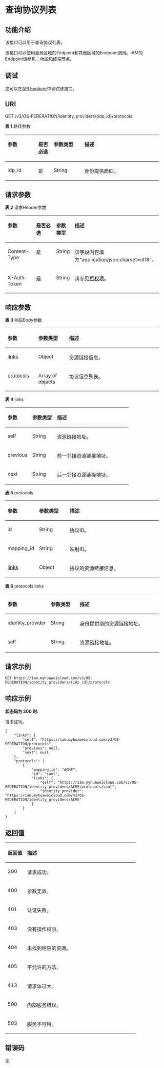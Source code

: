 # 查询协议列表<a name="iam_13_0402"></a>

## 功能介绍<a name="zh-cn_topic_0224276980_section10114132210495"></a>

该接口可以用于查询协议列表。

该接口可以使用全局区域的Endpoint和其他区域的Endpoint调用。IAM的Endpoint请参见：[地区和终端节点](https://developer.huaweicloud.com/endpoint?IAM)。

## 调试<a name="section1477115891517"></a>

您可以在[API Explorer](https://apiexplorer.developer.huaweicloud.com/apiexplorer/doc?product=IAM&api=KeystoneListProtocols)中调试该接口。

## URI<a name="zh-cn_topic_0224276980_section121151622184914"></a>

GET /v3/OS-FEDERATION/identity\_providers/\{idp\_id\}/protocols

**表 1**  路径参数

<a name="zh-cn_topic_0224276980_table1211872294911"></a>
<table><thead align="left"><tr id="zh-cn_topic_0224276980_row01171922124918"><th class="cellrowborder" valign="top" width="20%" id="mcps1.2.5.1.1"><p id="zh-cn_topic_0224276980_p121191522154913"><a name="zh-cn_topic_0224276980_p121191522154913"></a><a name="zh-cn_topic_0224276980_p121191522154913"></a>参数</p>
</th>
<th class="cellrowborder" valign="top" width="10%" id="mcps1.2.5.1.2"><p id="zh-cn_topic_0224276980_p111201322144919"><a name="zh-cn_topic_0224276980_p111201322144919"></a><a name="zh-cn_topic_0224276980_p111201322144919"></a>是否必选</p>
</th>
<th class="cellrowborder" valign="top" width="20%" id="mcps1.2.5.1.3"><p id="zh-cn_topic_0224276980_p2012062217495"><a name="zh-cn_topic_0224276980_p2012062217495"></a><a name="zh-cn_topic_0224276980_p2012062217495"></a>参数类型</p>
</th>
<th class="cellrowborder" valign="top" width="50%" id="mcps1.2.5.1.4"><p id="zh-cn_topic_0224276980_p4120162211492"><a name="zh-cn_topic_0224276980_p4120162211492"></a><a name="zh-cn_topic_0224276980_p4120162211492"></a>描述</p>
</th>
</tr>
</thead>
<tbody><tr id="zh-cn_topic_0224276980_row10117152214912"><td class="cellrowborder" valign="top" width="20%" headers="mcps1.2.5.1.1 "><p id="zh-cn_topic_0224276980_p17120172211496"><a name="zh-cn_topic_0224276980_p17120172211496"></a><a name="zh-cn_topic_0224276980_p17120172211496"></a>idp_id</p>
</td>
<td class="cellrowborder" valign="top" width="10%" headers="mcps1.2.5.1.2 "><p id="zh-cn_topic_0224276980_p01213222495"><a name="zh-cn_topic_0224276980_p01213222495"></a><a name="zh-cn_topic_0224276980_p01213222495"></a>是</p>
</td>
<td class="cellrowborder" valign="top" width="20%" headers="mcps1.2.5.1.3 "><p id="zh-cn_topic_0224276980_p19121222204913"><a name="zh-cn_topic_0224276980_p19121222204913"></a><a name="zh-cn_topic_0224276980_p19121222204913"></a>String</p>
</td>
<td class="cellrowborder" valign="top" width="50%" headers="mcps1.2.5.1.4 "><p id="zh-cn_topic_0224276980_p41211222154917"><a name="zh-cn_topic_0224276980_p41211222154917"></a><a name="zh-cn_topic_0224276980_p41211222154917"></a>身份提供商ID。</p>
</td>
</tr>
</tbody>
</table>

## 请求参数<a name="zh-cn_topic_0224276980_section1012119220490"></a>

**表 2**  请求Header参数

<a name="zh-cn_topic_0224276980_HeaderParameter"></a>
<table><thead align="left"><tr id="zh-cn_topic_0224276980_row1312212214496"><th class="cellrowborder" valign="top" width="20%" id="mcps1.2.5.1.1"><p id="zh-cn_topic_0224276980_p512392218497"><a name="zh-cn_topic_0224276980_p512392218497"></a><a name="zh-cn_topic_0224276980_p512392218497"></a>参数</p>
</th>
<th class="cellrowborder" valign="top" width="20%" id="mcps1.2.5.1.2"><p id="zh-cn_topic_0224276980_p81231622144919"><a name="zh-cn_topic_0224276980_p81231622144919"></a><a name="zh-cn_topic_0224276980_p81231622144919"></a>是否必选</p>
</th>
<th class="cellrowborder" valign="top" width="10%" id="mcps1.2.5.1.3"><p id="zh-cn_topic_0224276980_p112382264916"><a name="zh-cn_topic_0224276980_p112382264916"></a><a name="zh-cn_topic_0224276980_p112382264916"></a>参数类型</p>
</th>
<th class="cellrowborder" valign="top" width="50%" id="mcps1.2.5.1.4"><p id="zh-cn_topic_0224276980_p6123122104917"><a name="zh-cn_topic_0224276980_p6123122104917"></a><a name="zh-cn_topic_0224276980_p6123122104917"></a>描述</p>
</th>
</tr>
</thead>
<tbody><tr id="zh-cn_topic_0224276980_row512242294919"><td class="cellrowborder" valign="top" width="20%" headers="mcps1.2.5.1.1 "><p id="zh-cn_topic_0224276980_p1812342214916"><a name="zh-cn_topic_0224276980_p1812342214916"></a><a name="zh-cn_topic_0224276980_p1812342214916"></a>Content-Type</p>
</td>
<td class="cellrowborder" valign="top" width="20%" headers="mcps1.2.5.1.2 "><p id="zh-cn_topic_0224276980_p181241322154910"><a name="zh-cn_topic_0224276980_p181241322154910"></a><a name="zh-cn_topic_0224276980_p181241322154910"></a>是</p>
</td>
<td class="cellrowborder" valign="top" width="10%" headers="mcps1.2.5.1.3 "><p id="zh-cn_topic_0224276980_p161242022134913"><a name="zh-cn_topic_0224276980_p161242022134913"></a><a name="zh-cn_topic_0224276980_p161242022134913"></a>String</p>
</td>
<td class="cellrowborder" valign="top" width="50%" headers="mcps1.2.5.1.4 "><p id="zh-cn_topic_0224276980_p1912472211492"><a name="zh-cn_topic_0224276980_p1912472211492"></a><a name="zh-cn_topic_0224276980_p1912472211492"></a>该字段内容填为“application/json;charset=utf8”。</p>
</td>
</tr>
<tr id="zh-cn_topic_0224276980_row0122182214498"><td class="cellrowborder" valign="top" width="20%" headers="mcps1.2.5.1.1 "><p id="zh-cn_topic_0224276980_p8124122217499"><a name="zh-cn_topic_0224276980_p8124122217499"></a><a name="zh-cn_topic_0224276980_p8124122217499"></a>X-Auth-Token</p>
</td>
<td class="cellrowborder" valign="top" width="20%" headers="mcps1.2.5.1.2 "><p id="zh-cn_topic_0224276980_p9125322174914"><a name="zh-cn_topic_0224276980_p9125322174914"></a><a name="zh-cn_topic_0224276980_p9125322174914"></a>是</p>
</td>
<td class="cellrowborder" valign="top" width="10%" headers="mcps1.2.5.1.3 "><p id="zh-cn_topic_0224276980_p3125122212498"><a name="zh-cn_topic_0224276980_p3125122212498"></a><a name="zh-cn_topic_0224276980_p3125122212498"></a>String</p>
</td>
<td class="cellrowborder" valign="top" width="50%" headers="mcps1.2.5.1.4 "><p id="zh-cn_topic_0224276980_p11125172212495"><a name="zh-cn_topic_0224276980_p11125172212495"></a><a name="zh-cn_topic_0224276980_p11125172212495"></a>请参见<a href="授权项.md">授权项</a>。</p>
</td>
</tr>
</tbody>
</table>

## 响应参数<a name="zh-cn_topic_0224276980_section5125222124915"></a>

**表 3**  响应Body参数

<a name="zh-cn_topic_0224276980_responseParameter"></a>
<table><thead align="left"><tr id="zh-cn_topic_0224276980_row17126112216491"><th class="cellrowborder" valign="top" width="20%" id="mcps1.2.4.1.1"><p id="zh-cn_topic_0224276980_p10126022164914"><a name="zh-cn_topic_0224276980_p10126022164914"></a><a name="zh-cn_topic_0224276980_p10126022164914"></a>参数</p>
</th>
<th class="cellrowborder" valign="top" width="20%" id="mcps1.2.4.1.2"><p id="zh-cn_topic_0224276980_p1012712220496"><a name="zh-cn_topic_0224276980_p1012712220496"></a><a name="zh-cn_topic_0224276980_p1012712220496"></a>参数类型</p>
</th>
<th class="cellrowborder" valign="top" width="60%" id="mcps1.2.4.1.3"><p id="zh-cn_topic_0224276980_p212772254913"><a name="zh-cn_topic_0224276980_p212772254913"></a><a name="zh-cn_topic_0224276980_p212772254913"></a>描述</p>
</th>
</tr>
</thead>
<tbody><tr id="zh-cn_topic_0224276980_row1612632213499"><td class="cellrowborder" valign="top" width="20%" headers="mcps1.2.4.1.1 "><p id="zh-cn_topic_0224276980_p112782219497"><a name="zh-cn_topic_0224276980_p112782219497"></a><a name="zh-cn_topic_0224276980_p112782219497"></a><a href="#zh-cn_topic_0224276980_response_Rs1341Links">links</a></p>
</td>
<td class="cellrowborder" valign="top" width="20%" headers="mcps1.2.4.1.2 "><p id="zh-cn_topic_0224276980_p13127132254911"><a name="zh-cn_topic_0224276980_p13127132254911"></a><a name="zh-cn_topic_0224276980_p13127132254911"></a>Object</p>
</td>
<td class="cellrowborder" valign="top" width="60%" headers="mcps1.2.4.1.3 "><p id="zh-cn_topic_0224276980_p0128142216498"><a name="zh-cn_topic_0224276980_p0128142216498"></a><a name="zh-cn_topic_0224276980_p0128142216498"></a>资源链接信息。</p>
</td>
</tr>
<tr id="zh-cn_topic_0224276980_row141261226493"><td class="cellrowborder" valign="top" width="20%" headers="mcps1.2.4.1.1 "><p id="zh-cn_topic_0224276980_p812818220499"><a name="zh-cn_topic_0224276980_p812818220499"></a><a name="zh-cn_topic_0224276980_p812818220499"></a><a href="#zh-cn_topic_0224276980_response_Rs1341ProtocolsArritem">protocols</a></p>
</td>
<td class="cellrowborder" valign="top" width="20%" headers="mcps1.2.4.1.2 "><p id="zh-cn_topic_0224276980_p7128182210496"><a name="zh-cn_topic_0224276980_p7128182210496"></a><a name="zh-cn_topic_0224276980_p7128182210496"></a>Array of objects</p>
</td>
<td class="cellrowborder" valign="top" width="60%" headers="mcps1.2.4.1.3 "><p id="zh-cn_topic_0224276980_p71288221496"><a name="zh-cn_topic_0224276980_p71288221496"></a><a name="zh-cn_topic_0224276980_p71288221496"></a>协议信息列表。</p>
</td>
</tr>
</tbody>
</table>

**表 4**  links

<a name="zh-cn_topic_0224276980_response_Rs1341Links"></a>
<table><thead align="left"><tr id="zh-cn_topic_0224276980_row9129112294915"><th class="cellrowborder" valign="top" width="20%" id="mcps1.2.4.1.1"><p id="zh-cn_topic_0224276980_p7130022144912"><a name="zh-cn_topic_0224276980_p7130022144912"></a><a name="zh-cn_topic_0224276980_p7130022144912"></a>参数</p>
</th>
<th class="cellrowborder" valign="top" width="20%" id="mcps1.2.4.1.2"><p id="zh-cn_topic_0224276980_p17130142214913"><a name="zh-cn_topic_0224276980_p17130142214913"></a><a name="zh-cn_topic_0224276980_p17130142214913"></a>参数类型</p>
</th>
<th class="cellrowborder" valign="top" width="60%" id="mcps1.2.4.1.3"><p id="zh-cn_topic_0224276980_p913022220498"><a name="zh-cn_topic_0224276980_p913022220498"></a><a name="zh-cn_topic_0224276980_p913022220498"></a>描述</p>
</th>
</tr>
</thead>
<tbody><tr id="zh-cn_topic_0224276980_row4129132216494"><td class="cellrowborder" valign="top" width="20%" headers="mcps1.2.4.1.1 "><p id="zh-cn_topic_0224276980_p1913110226491"><a name="zh-cn_topic_0224276980_p1913110226491"></a><a name="zh-cn_topic_0224276980_p1913110226491"></a>self</p>
</td>
<td class="cellrowborder" valign="top" width="20%" headers="mcps1.2.4.1.2 "><p id="zh-cn_topic_0224276980_p14131322154912"><a name="zh-cn_topic_0224276980_p14131322154912"></a><a name="zh-cn_topic_0224276980_p14131322154912"></a>String</p>
</td>
<td class="cellrowborder" valign="top" width="60%" headers="mcps1.2.4.1.3 "><p id="zh-cn_topic_0224276980_p14131152217493"><a name="zh-cn_topic_0224276980_p14131152217493"></a><a name="zh-cn_topic_0224276980_p14131152217493"></a>资源链接地址。</p>
</td>
</tr>
<tr id="zh-cn_topic_0224276980_row10129112214915"><td class="cellrowborder" valign="top" width="20%" headers="mcps1.2.4.1.1 "><p id="zh-cn_topic_0224276980_p513192264915"><a name="zh-cn_topic_0224276980_p513192264915"></a><a name="zh-cn_topic_0224276980_p513192264915"></a>previous</p>
</td>
<td class="cellrowborder" valign="top" width="20%" headers="mcps1.2.4.1.2 "><p id="zh-cn_topic_0224276980_p181311922194911"><a name="zh-cn_topic_0224276980_p181311922194911"></a><a name="zh-cn_topic_0224276980_p181311922194911"></a>String</p>
</td>
<td class="cellrowborder" valign="top" width="60%" headers="mcps1.2.4.1.3 "><p id="zh-cn_topic_0224276980_p6132922194914"><a name="zh-cn_topic_0224276980_p6132922194914"></a><a name="zh-cn_topic_0224276980_p6132922194914"></a>前一邻接资源链接地址。</p>
</td>
</tr>
<tr id="zh-cn_topic_0224276980_row15129102215499"><td class="cellrowborder" valign="top" width="20%" headers="mcps1.2.4.1.1 "><p id="zh-cn_topic_0224276980_p19132622174910"><a name="zh-cn_topic_0224276980_p19132622174910"></a><a name="zh-cn_topic_0224276980_p19132622174910"></a>next</p>
</td>
<td class="cellrowborder" valign="top" width="20%" headers="mcps1.2.4.1.2 "><p id="zh-cn_topic_0224276980_p61321022124916"><a name="zh-cn_topic_0224276980_p61321022124916"></a><a name="zh-cn_topic_0224276980_p61321022124916"></a>String</p>
</td>
<td class="cellrowborder" valign="top" width="60%" headers="mcps1.2.4.1.3 "><p id="zh-cn_topic_0224276980_p213218228497"><a name="zh-cn_topic_0224276980_p213218228497"></a><a name="zh-cn_topic_0224276980_p213218228497"></a>后一邻接资源链接地址。</p>
</td>
</tr>
</tbody>
</table>

**表 5**  protocols

<a name="zh-cn_topic_0224276980_response_Rs1341ProtocolsArritem"></a>
<table><thead align="left"><tr id="zh-cn_topic_0224276980_row18133622174914"><th class="cellrowborder" valign="top" width="20%" id="mcps1.2.4.1.1"><p id="zh-cn_topic_0224276980_p1913411221497"><a name="zh-cn_topic_0224276980_p1913411221497"></a><a name="zh-cn_topic_0224276980_p1913411221497"></a>参数</p>
</th>
<th class="cellrowborder" valign="top" width="20%" id="mcps1.2.4.1.2"><p id="zh-cn_topic_0224276980_p1013422284913"><a name="zh-cn_topic_0224276980_p1013422284913"></a><a name="zh-cn_topic_0224276980_p1013422284913"></a>参数类型</p>
</th>
<th class="cellrowborder" valign="top" width="60%" id="mcps1.2.4.1.3"><p id="zh-cn_topic_0224276980_p9134722154914"><a name="zh-cn_topic_0224276980_p9134722154914"></a><a name="zh-cn_topic_0224276980_p9134722154914"></a>描述</p>
</th>
</tr>
</thead>
<tbody><tr id="zh-cn_topic_0224276980_row1133102214490"><td class="cellrowborder" valign="top" width="20%" headers="mcps1.2.4.1.1 "><p id="zh-cn_topic_0224276980_p1513413224497"><a name="zh-cn_topic_0224276980_p1513413224497"></a><a name="zh-cn_topic_0224276980_p1513413224497"></a>id</p>
</td>
<td class="cellrowborder" valign="top" width="20%" headers="mcps1.2.4.1.2 "><p id="zh-cn_topic_0224276980_p1613513220497"><a name="zh-cn_topic_0224276980_p1613513220497"></a><a name="zh-cn_topic_0224276980_p1613513220497"></a>String</p>
</td>
<td class="cellrowborder" valign="top" width="60%" headers="mcps1.2.4.1.3 "><p id="zh-cn_topic_0224276980_p213502215498"><a name="zh-cn_topic_0224276980_p213502215498"></a><a name="zh-cn_topic_0224276980_p213502215498"></a>协议ID。</p>
</td>
</tr>
<tr id="zh-cn_topic_0224276980_row21333224498"><td class="cellrowborder" valign="top" width="20%" headers="mcps1.2.4.1.1 "><p id="zh-cn_topic_0224276980_p813582210494"><a name="zh-cn_topic_0224276980_p813582210494"></a><a name="zh-cn_topic_0224276980_p813582210494"></a>mapping_id</p>
</td>
<td class="cellrowborder" valign="top" width="20%" headers="mcps1.2.4.1.2 "><p id="zh-cn_topic_0224276980_p151354225498"><a name="zh-cn_topic_0224276980_p151354225498"></a><a name="zh-cn_topic_0224276980_p151354225498"></a>String</p>
</td>
<td class="cellrowborder" valign="top" width="60%" headers="mcps1.2.4.1.3 "><p id="zh-cn_topic_0224276980_p2135122294911"><a name="zh-cn_topic_0224276980_p2135122294911"></a><a name="zh-cn_topic_0224276980_p2135122294911"></a>映射ID。</p>
</td>
</tr>
<tr id="zh-cn_topic_0224276980_row1613342210497"><td class="cellrowborder" valign="top" width="20%" headers="mcps1.2.4.1.1 "><p id="zh-cn_topic_0224276980_p12136192234918"><a name="zh-cn_topic_0224276980_p12136192234918"></a><a name="zh-cn_topic_0224276980_p12136192234918"></a><a href="#zh-cn_topic_0224276980_response_Rs1341ProtocolsArritemLinks">links</a></p>
</td>
<td class="cellrowborder" valign="top" width="20%" headers="mcps1.2.4.1.2 "><p id="zh-cn_topic_0224276980_p2013682220493"><a name="zh-cn_topic_0224276980_p2013682220493"></a><a name="zh-cn_topic_0224276980_p2013682220493"></a>Object</p>
</td>
<td class="cellrowborder" valign="top" width="60%" headers="mcps1.2.4.1.3 "><p id="zh-cn_topic_0224276980_p6136222114915"><a name="zh-cn_topic_0224276980_p6136222114915"></a><a name="zh-cn_topic_0224276980_p6136222114915"></a>协议的资源链接信息。</p>
</td>
</tr>
</tbody>
</table>

**表 6**  protocols.links

<a name="zh-cn_topic_0224276980_response_Rs1341ProtocolsArritemLinks"></a>
<table><thead align="left"><tr id="zh-cn_topic_0224276980_row913762217493"><th class="cellrowborder" valign="top" width="20%" id="mcps1.2.4.1.1"><p id="zh-cn_topic_0224276980_p8137172264914"><a name="zh-cn_topic_0224276980_p8137172264914"></a><a name="zh-cn_topic_0224276980_p8137172264914"></a>参数</p>
</th>
<th class="cellrowborder" valign="top" width="20%" id="mcps1.2.4.1.2"><p id="zh-cn_topic_0224276980_p19138162215499"><a name="zh-cn_topic_0224276980_p19138162215499"></a><a name="zh-cn_topic_0224276980_p19138162215499"></a>参数类型</p>
</th>
<th class="cellrowborder" valign="top" width="60%" id="mcps1.2.4.1.3"><p id="zh-cn_topic_0224276980_p10138822144920"><a name="zh-cn_topic_0224276980_p10138822144920"></a><a name="zh-cn_topic_0224276980_p10138822144920"></a>描述</p>
</th>
</tr>
</thead>
<tbody><tr id="zh-cn_topic_0224276980_row913710227497"><td class="cellrowborder" valign="top" width="20%" headers="mcps1.2.4.1.1 "><p id="zh-cn_topic_0224276980_p171387229495"><a name="zh-cn_topic_0224276980_p171387229495"></a><a name="zh-cn_topic_0224276980_p171387229495"></a>identity_provider</p>
</td>
<td class="cellrowborder" valign="top" width="20%" headers="mcps1.2.4.1.2 "><p id="zh-cn_topic_0224276980_p18138192212493"><a name="zh-cn_topic_0224276980_p18138192212493"></a><a name="zh-cn_topic_0224276980_p18138192212493"></a>String</p>
</td>
<td class="cellrowborder" valign="top" width="60%" headers="mcps1.2.4.1.3 "><p id="zh-cn_topic_0224276980_p713962294910"><a name="zh-cn_topic_0224276980_p713962294910"></a><a name="zh-cn_topic_0224276980_p713962294910"></a>身份提供商的资源链接地址。</p>
</td>
</tr>
<tr id="zh-cn_topic_0224276980_row51371422124915"><td class="cellrowborder" valign="top" width="20%" headers="mcps1.2.4.1.1 "><p id="zh-cn_topic_0224276980_p513962234917"><a name="zh-cn_topic_0224276980_p513962234917"></a><a name="zh-cn_topic_0224276980_p513962234917"></a>self</p>
</td>
<td class="cellrowborder" valign="top" width="20%" headers="mcps1.2.4.1.2 "><p id="zh-cn_topic_0224276980_p21391022114911"><a name="zh-cn_topic_0224276980_p21391022114911"></a><a name="zh-cn_topic_0224276980_p21391022114911"></a>String</p>
</td>
<td class="cellrowborder" valign="top" width="60%" headers="mcps1.2.4.1.3 "><p id="zh-cn_topic_0224276980_p914017227496"><a name="zh-cn_topic_0224276980_p914017227496"></a><a name="zh-cn_topic_0224276980_p914017227496"></a>资源链接地址。</p>
</td>
</tr>
</tbody>
</table>

## 请求示例<a name="zh-cn_topic_0224276980_section1214072294912"></a>

```
GET https://iam.myhuaweicloud.com/v3/OS-FEDERATION/identity_providers/{idp_id}/protocols
```

## 响应示例<a name="zh-cn_topic_0224276980_section414132234912"></a>

**状态码为 200 时:**

请求成功。

```
{
    "links": {
        "self": "https://iam.myhuaweicloud.com/v3/OS-FEDERATION/protocols",
        "previous": null,
        "next": null
    },
    "protocols": [
        {
            "mapping_id": "ACME",
            "id": "saml",
            "links": {
                "self": "https://iam.myhuaweicloud.com/v3/OS-FEDERATION/identity_providers/ACME/protocols/saml",
                "identity_provider": "https://iam.myhuaweicloud.com/v3/OS-FEDERATION/identity_providers/ACME"
            }
        }
    ]
}
```

## 返回值<a name="zh-cn_topic_0224276980_section13144422194916"></a>

<a name="zh-cn_topic_0224276980_table4321"></a>
<table><thead align="left"><tr id="zh-cn_topic_0224276980_row1514482216495"><th class="cellrowborder" valign="top" width="15%" id="mcps1.1.3.1.1"><p id="zh-cn_topic_0224276980_p18145172284910"><a name="zh-cn_topic_0224276980_p18145172284910"></a><a name="zh-cn_topic_0224276980_p18145172284910"></a>返回值</p>
</th>
<th class="cellrowborder" valign="top" width="85%" id="mcps1.1.3.1.2"><p id="zh-cn_topic_0224276980_p14146122114910"><a name="zh-cn_topic_0224276980_p14146122114910"></a><a name="zh-cn_topic_0224276980_p14146122114910"></a>描述</p>
</th>
</tr>
</thead>
<tbody><tr id="zh-cn_topic_0224276980_row18144142215496"><td class="cellrowborder" valign="top" width="15%" headers="mcps1.1.3.1.1 "><p id="zh-cn_topic_0224276980_p9146422174916"><a name="zh-cn_topic_0224276980_p9146422174916"></a><a name="zh-cn_topic_0224276980_p9146422174916"></a>200</p>
</td>
<td class="cellrowborder" valign="top" width="85%" headers="mcps1.1.3.1.2 "><p id="zh-cn_topic_0224276980_p114632234916"><a name="zh-cn_topic_0224276980_p114632234916"></a><a name="zh-cn_topic_0224276980_p114632234916"></a>请求成功。</p>
</td>
</tr>
<tr id="zh-cn_topic_0224276980_row914516222491"><td class="cellrowborder" valign="top" width="15%" headers="mcps1.1.3.1.1 "><p id="zh-cn_topic_0224276980_p14146102213491"><a name="zh-cn_topic_0224276980_p14146102213491"></a><a name="zh-cn_topic_0224276980_p14146102213491"></a>400</p>
</td>
<td class="cellrowborder" valign="top" width="85%" headers="mcps1.1.3.1.2 "><p id="zh-cn_topic_0224276980_p16147132220493"><a name="zh-cn_topic_0224276980_p16147132220493"></a><a name="zh-cn_topic_0224276980_p16147132220493"></a>参数无效。</p>
</td>
</tr>
<tr id="zh-cn_topic_0224276980_row8145722164918"><td class="cellrowborder" valign="top" width="15%" headers="mcps1.1.3.1.1 "><p id="zh-cn_topic_0224276980_p514713226492"><a name="zh-cn_topic_0224276980_p514713226492"></a><a name="zh-cn_topic_0224276980_p514713226492"></a>401</p>
</td>
<td class="cellrowborder" valign="top" width="85%" headers="mcps1.1.3.1.2 "><p id="zh-cn_topic_0224276980_p414772211495"><a name="zh-cn_topic_0224276980_p414772211495"></a><a name="zh-cn_topic_0224276980_p414772211495"></a>认证失败。</p>
</td>
</tr>
<tr id="zh-cn_topic_0224276980_row191454220495"><td class="cellrowborder" valign="top" width="15%" headers="mcps1.1.3.1.1 "><p id="zh-cn_topic_0224276980_p1014712218498"><a name="zh-cn_topic_0224276980_p1014712218498"></a><a name="zh-cn_topic_0224276980_p1014712218498"></a>403</p>
</td>
<td class="cellrowborder" valign="top" width="85%" headers="mcps1.1.3.1.2 "><p id="zh-cn_topic_0224276980_p1514715226495"><a name="zh-cn_topic_0224276980_p1514715226495"></a><a name="zh-cn_topic_0224276980_p1514715226495"></a>没有操作权限。</p>
</td>
</tr>
<tr id="zh-cn_topic_0224276980_row181457226492"><td class="cellrowborder" valign="top" width="15%" headers="mcps1.1.3.1.1 "><p id="zh-cn_topic_0224276980_p314822210492"><a name="zh-cn_topic_0224276980_p314822210492"></a><a name="zh-cn_topic_0224276980_p314822210492"></a>404</p>
</td>
<td class="cellrowborder" valign="top" width="85%" headers="mcps1.1.3.1.2 "><p id="zh-cn_topic_0224276980_p11148122164914"><a name="zh-cn_topic_0224276980_p11148122164914"></a><a name="zh-cn_topic_0224276980_p11148122164914"></a>未找到相应的资源。</p>
</td>
</tr>
<tr id="zh-cn_topic_0224276980_row14145182210496"><td class="cellrowborder" valign="top" width="15%" headers="mcps1.1.3.1.1 "><p id="zh-cn_topic_0224276980_p2148202212496"><a name="zh-cn_topic_0224276980_p2148202212496"></a><a name="zh-cn_topic_0224276980_p2148202212496"></a>405</p>
</td>
<td class="cellrowborder" valign="top" width="85%" headers="mcps1.1.3.1.2 "><p id="zh-cn_topic_0224276980_p1114852216498"><a name="zh-cn_topic_0224276980_p1114852216498"></a><a name="zh-cn_topic_0224276980_p1114852216498"></a>不允许的方法。</p>
</td>
</tr>
<tr id="zh-cn_topic_0224276980_row19145922124915"><td class="cellrowborder" valign="top" width="15%" headers="mcps1.1.3.1.1 "><p id="zh-cn_topic_0224276980_p6148722184917"><a name="zh-cn_topic_0224276980_p6148722184917"></a><a name="zh-cn_topic_0224276980_p6148722184917"></a>413</p>
</td>
<td class="cellrowborder" valign="top" width="85%" headers="mcps1.1.3.1.2 "><p id="zh-cn_topic_0224276980_p6149142264918"><a name="zh-cn_topic_0224276980_p6149142264918"></a><a name="zh-cn_topic_0224276980_p6149142264918"></a>请求体过大。</p>
</td>
</tr>
<tr id="zh-cn_topic_0224276980_row614510226494"><td class="cellrowborder" valign="top" width="15%" headers="mcps1.1.3.1.1 "><p id="zh-cn_topic_0224276980_p51491422184910"><a name="zh-cn_topic_0224276980_p51491422184910"></a><a name="zh-cn_topic_0224276980_p51491422184910"></a>500</p>
</td>
<td class="cellrowborder" valign="top" width="85%" headers="mcps1.1.3.1.2 "><p id="zh-cn_topic_0224276980_p13149322164917"><a name="zh-cn_topic_0224276980_p13149322164917"></a><a name="zh-cn_topic_0224276980_p13149322164917"></a>内部服务错误。</p>
</td>
</tr>
<tr id="zh-cn_topic_0224276980_row014512226495"><td class="cellrowborder" valign="top" width="15%" headers="mcps1.1.3.1.1 "><p id="zh-cn_topic_0224276980_p15149112274912"><a name="zh-cn_topic_0224276980_p15149112274912"></a><a name="zh-cn_topic_0224276980_p15149112274912"></a>503</p>
</td>
<td class="cellrowborder" valign="top" width="85%" headers="mcps1.1.3.1.2 "><p id="zh-cn_topic_0224276980_p715015225493"><a name="zh-cn_topic_0224276980_p715015225493"></a><a name="zh-cn_topic_0224276980_p715015225493"></a>服务不可用。</p>
</td>
</tr>
</tbody>
</table>

## 错误码<a name="zh-cn_topic_0224276980_section131501122114914"></a>

无

